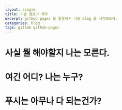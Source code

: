 ```yaml
---
layout: single
title: 기술 블로그 제작
excerpt: github pages 를 활용해서 기술 blog 를 시작해보자.
categories: blog
tags: github github-pages
---
```


# 사실 뭘 해야할지 나는 모른다.
# 여긴 어디? 나는 누구?
# 푸시는 아무나 다 되는건가?

